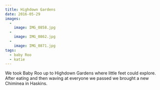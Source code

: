 ```yaml
---
title: Highdown Gardens
date: 2016-05-29
images:
  -
    image: IMG_0858.jpg
  -
    image: IMG_0862.jpg
  -
    image: IMG_0871.jpg
tags:
  - baby Roo
  - katie
---
```

We took Baby Roo up to Highdown Gardens where little feet could explore. After eating and then waving at everyone we passed we brought a new Chiminea in Haskins.
